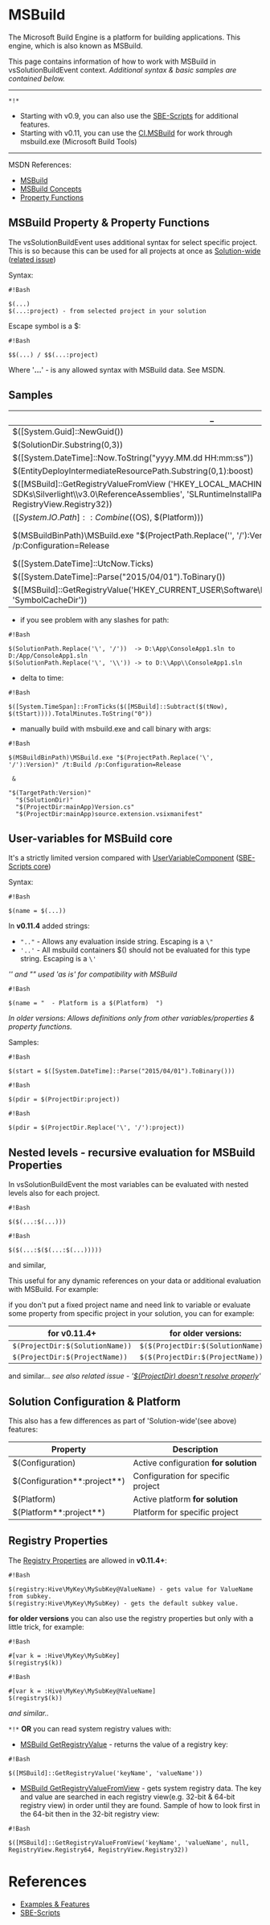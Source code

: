 # MSBuild

The Microsoft Build Engine is a platform for building applications. This engine, which is also known as MSBuild.

This page contains information of how to work with MSBuild in vsSolutionBuildEvent context. *Additional syntax & basic samples are contained below.*

-------
`*!*` 

* Starting with v0.9, you can also use the [SBE-Scripts](SBE-Scripts) for additional features.
* Starting with v0.11, you can use the [CI.MSBuild](../CI/CI.MSBuild) for work through msbuild.exe (Microsoft Build Tools)

-------

MSDN References:

* [MSBuild](http://msdn.microsoft.com/en-us/library/vstudio/dd393574.aspx)
* [MSBuild Concepts](http://msdn.microsoft.com/en-us/library/vstudio/dd637714.aspx)
* [Property Functions](http://msdn.microsoft.com/en-us/library/vstudio/dd633440%28v=vs.120%29.aspx)

## MSBuild Property & Property Functions

The vsSolutionBuildEvent uses additional syntax for select specific project. This is so because this can be used for all projects at once as [Solution-wide](http://stackoverflow.com/q/2295454) ([related issue](https://bitbucket.org/3F/vssolutionbuildevent/issue/29/projectdir-doesnt-resolve-properly))

Syntax:
```
#!Bash

$(...)
$(...:project) - from selected project in your solution
```

Escape symbol is a $: 
```
#!Bash

$$(...) / $$(...:project)
```
Where '**...**' - is any allowed syntax with MSBuild data. See MSDN.

## Samples

_                            | Result
---------------------------- | ---
$([System.Guid]::NewGuid())| `2d2c4ac4-b48d-4509-b42b-aaf6b6047866`
$(SolutionDir.Substring(0,3))|  d:\
$([System.DateTime]::Now.ToString("yyyy.MM.dd HH:mm:ss"))| 2014.06.19 17:32:53
$(EntityDeployIntermediateResourcePath.Substring(0,1):boost)|  F
$([MSBuild]::GetRegistryValueFromView ('HKEY_LOCAL_MACHINE\SOFTWARE\Microsoft\Microsoft SDKs\Silverlight\\\v3.0\ReferenceAssemblies', 'SLRuntimeInstallPath', null, RegistryView.Registry64, RegistryView.Registry32)) | C:\Program Files (x86)\Reference Assemblies\Microsoft\Framework\Silverlight\v3.0\
$([System.IO.Path]::Combine($(OS), $(Platform))) | Windows_NT\\x86
$(MSBuildBinPath)\MSBuild.exe "$(ProjectPath.Replace('\', '/'):Version)" /t:Build /p:Configuration=Release | C:\Windows\Microsoft.NET\Framework\v4.0.30319\MSBuild.exe "D:/prg/projects/vsSolutionBuildEvent/Version/Version.csproj" /t:Build /p:Configuration=Release
$([System.DateTime]::UtcNow.Ticks) | `635645190692933259`
$([System.DateTime]::Parse("2015/04/01").ToBinary()) | `635634432000000000`
$([MSBuild]::GetRegistryValue('HKEY_CURRENT_USER\Software\Microsoft\VisualStudio\12.0\Debugger', 'SymbolCacheDir')) | C:\Symbols


* if you see problem with any slashes for path:
```
#!Bash

$(SolutionPath.Replace('\', '/'))  -> D:\App\ConsoleApp1.sln to D:/App/ConsoleApp1.sln
$(SolutionPath.Replace('\', '\\')) -> to D:\\App\\ConsoleApp1.sln
```

* delta to time:
```
#!Bash

$([System.TimeSpan]::FromTicks($([MSBuild]::Subtract($(tNow), $(tStart)))).TotalMinutes.ToString("0"))
```

* manually build with msbuild.exe and call binary with args:
```
#!Bash

$(MSBuildBinPath)\MSBuild.exe "$(ProjectPath.Replace('\', '/'):Version)" /t:Build /p:Configuration=Release 
 
 & 
 
"$(TargetPath:Version)"  
  "$(SolutionDir)" 
  "$(ProjectDir:mainApp)Version.cs"  
  "$(ProjectDir:mainApp)source.extension.vsixmanifest"
```


## User-variables for MSBuild core

It's a strictly limited version compared with [UserVariableComponent](SBE-Scripts/Components/UserVariableComponent) ([SBE-Scripts core](SBE-Scripts))

Syntax:
```
#!Bash

$(name = $(...))
```

In **v0.11.4** added strings:

* `".."` - Allows any evaluation inside string. Escaping is a `\"`
* `'..'` - All msbuild containers $() should not be evaluated for this type string. Escaping is a `\'`

*'\' and "\" used 'as is' for compatibility with MSBuild*

```
#!Bash

$(name = "  - Platform is a $(Platform)  ")
```

*In older versions: Allows definitions only from other variables/properties & property functions.* 

Samples:

```
#!Bash

$(start = $([System.DateTime]::Parse("2015/04/01").ToBinary()))
```
```
#!Bash

$(pdir = $(ProjectDir:project))
```
```
#!Bash

$(pdir = $(ProjectDir.Replace('\', '/'):project))
```

## Nested levels - recursive evaluation for MSBuild Properties

In vsSolutionBuildEvent the most variables can be evaluated with nested levels also for each project.

```
#!Bash

$($(...:$(...)))
```

```
#!Bash

$($(...:$($(...:$(...)))))
```
and similar,

This useful for any dynamic references on your data or additional evaluation with MSBuild. For example: 

if you don't put a fixed project name and need link to variable or evaluate some property from specific project in your solution, you can for example:
 
for v0.11.4+ | for older versions:
------------------------|-------------------
`$(ProjectDir:$(SolutionName))` | `$($(ProjectDir:$(SolutionName)))`
`$(ProjectDir:$(ProjectName))` | `$($(ProjectDir:$(ProjectName)))`

and similar... *see also related issue - '[$(ProjectDir) doesn't resolve properly](https://bitbucket.org/3F/vssolutionbuildevent/issue/29/projectdir-doesnt-resolve-properly)'*

## Solution Configuration & Platform

This also has a few differences as part of 'Solution-wide'(see above) features:

Property         | Description
---------------- | ----------
$(Configuration) | Active configuration **for solution**
$(Configuration**:project**) | Configuration for specific project
$(Platform) | Active platform **for solution**
$(Platform**:project**) | Platform for specific project

## Registry Properties

The [Registry Properties](https://msdn.microsoft.com/en-us/library/vstudio/ms171458.aspx) are allowed in **v0.11.4+**:

```
#!Bash

$(registry:Hive\MyKey\MySubKey@ValueName) - gets value for ValueName from subkey.
$(registry:Hive\MyKey\MySubKey) - gets the default subkey value.
```

**for older versions** you can also use the registry properties but only with a little trick, for example:

```
#!Bash

#[var k = :Hive\MyKey\MySubKey]
$(registry$(k))
```
```
#!Bash

#[var k = :Hive\MyKey\MySubKey@ValueName]
$(registry$(k))
```
*and similar..*

`*!*` **OR** you can read system registry values with:

* [MSBuild GetRegistryValue](https://msdn.microsoft.com/en-us/library/vstudio/dd633440%28v=vs.120%29.aspx#BKMK_GetRegistryValue) -  returns the value of a registry key:

```
#!Bash

$([MSBuild]::GetRegistryValue('keyName', 'valueName'))
```

* [MSBuild GetRegistryValueFromView](https://msdn.microsoft.com/en-us/library/vstudio/dd633440%28v=vs.120%29.aspx#BKMK_GetRegistryValueFromView) - gets system registry data. The key and value are searched in each registry view(e.g. 32-bit & 64-bit registry view) in order until they are found. Sample of how to look first in the 64-bit then in the 32-bit registry view:

```
#!Bash

$([MSBuild]::GetRegistryValueFromView('keyName', 'valueName', null, RegistryView.Registry64, RegistryView.Registry32))
```


# References

* [Examples & Features](../Examples)
* [SBE-Scripts](SBE-Scripts)

